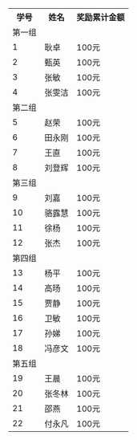 <table>
<tr>
  <th>学号</th><th>姓名</th><th>奖励累计金额</th>
<tr>
<tr>
  <td>第一组</td>
</tr>
<tr>
  <td>1</td>
  <td>耿卓</td>
  <td>100元</td>
</tr>
<tr>
  <td>2</td>
  <td>甄英</td>
  <td>100元</td>
</tr>
<tr>
  <td>3</td>
  <td>张敏</td>
  <td>100元</td>
</tr>
<tr>
  <td>4</td>
  <td>张雯洁</td>
  <td>100元</td>
</tr>

<tr>
  <td>第二组</td>
</tr>

<tr>
  <td>5</td>
  <td>赵荣</td>
  <td>100元</td>
</tr>

<tr>
  <td>6</td>
  <td>田永刚</td>
  <td>100元</td>
</tr>

<tr>
  <td>7</td>
  <td>王直</td>
  <td>100元</td>
</tr>

<tr>
  <td>8</td>
  <td>刘登辉</td>
  <td>100元</td>
</tr>

<tr>
  <td>第三组</td>
</tr>

<tr>
  <td>9</td>
  <td>刘嘉</td>
  <td>100元</td>
</tr>

<tr>
  <td>10</td>
  <td>骆露慧</td>
  <td>100元</td>
</tr>

<tr>
  <td>11</td>
  <td>徐杨</td>
  <td>100元</td>
</tr>

<tr>
  <td>12</td>
  <td>张杰</td>
  <td>100元</td>
</tr>

<tr>
  <td>第四组</td>
</tr>

<tr>
  <td>13</td>
  <td>杨平</td>
  <td>100元</td>
</tr>

<tr>
  <td>14</td>
  <td>高旸</td>
  <td>100元</td>
</tr>

<tr>
  <td>15</td>
  <td>贾静</td>
  <td>100元</td>
</tr>

<tr>
  <td>16</td>
  <td>卫敏</td>
  <td>100元</td>
</tr>

<tr>
  <td>17</td>
  <td>孙娣</td>
  <td>100元</td>
</tr>

<tr>
  <td>18</td>
  <td>冯彦文</td>
  <td>100元</td>
</tr>

<tr>
  <td>第五组</td>
</tr>

<tr>
  <td>19</td>
  <td>王晨</td>
  <td>100元</td>
</tr>

<tr>
  <td>20</td>
  <td>张冬林</td>
  <td>100元</td>
</tr>

<tr>
  <td>21</td>
  <td>邵燕</td>
  <td>100元</td>
</tr>

<tr>
  <td>22</td>
  <td>付永凡</td>
  <td>100元</td>
</tr>
</table>